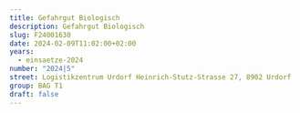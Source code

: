 ```yaml
---
title: Gefahrgut Biologisch
description: Gefahrgut Biologisch
slug: F24001630
date: 2024-02-09T11:02:00+02:00
years:
  - einsaetze-2024
number: "2024|5"
street: Logistikzentrum Urdorf Heinrich-Stutz-Strasse 27, 8902 Urdorf
group: BAG T1
draft: false
---
```

